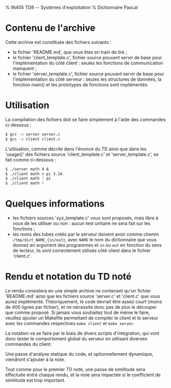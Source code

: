 % IN405 TD8 -- Systèmes d'exploitation
% Dictionnaire Pascal

# Contenu de l'archive
Cette archive est constituée des fichiers suivants :

- le fichier 'README.md', que vous êtes en train de lire ;
- le fichier 'client_template.c', fichier source pouvant servir de base pour
  l'implémentation du côté client : seules les fonctions de communication
  manquent ;
- le fichier 'server_template.c', fichier source pouvant servir de base pour
  l'implémentation du côté serveur : seules les structures de données, la
  fonction main() et les prototypes de fonctions sont implémentés.

# Utilisation
La compilation des fichiers doit se faire simplement à l'aide des commandes
ci-dessous :

```bash
$ gcc -o server server.c
$ gcc -o client client.c
```

L'utilisation, comme décrite dans l'énoncé du TD ainsi que dans les 'usage()'
des fichiers source 'client_template.c' et 'server_template.c', se fait comme
ci-dessous :

```bash
$ ./server math 4 &
$ ./client math + pi 3.14
$ ./client math ? pi
$ ./client math !
```

# Quelques informations
- les fichiers sources 'xyz_template.c' vous sont proposés, mais libre à vous
  de les utiliser ou non : aucun test unitaire ne sera fait sur les fonctions ;
- les noms des tubes créés par le serveur doivent avoir comme chemin
  `/tmp/dict_NAME_{in/out}`, avec `NAME` le nom du dictionnaire que vous donnez
  en argument des programmes et `in` ou `out` en fonction du sens de lecteur,
  ils sont correctement utilisés côté client dans le fichier 'client.c'.

# Rendu et notation du TD noté
Le rendu consistera en une simple archive ne contenant qu'un fichier
'README.md' ainsi que les fichiers source 'server.c' et 'client.c' que vous
aurez implémenté. Théoriquement, le code devrait être assez court (moins de 400
lignes par fichier), et ne nécessite donc pas de plus le découper que comme
proposé. Si jamais vous souhaitez tout de même le faire, veuillez ajouter un
Makefile permettant de compiler le client et le serveur avec les commandes
respectives `make client` et `make server`.

La notation va se faire par le biais de divers scripts d'intégration, qui vont
donc tester le comportement global du serveur en utilisant diverses commandes
du client.

Une passe d'analyse statique du code, et optionnellement dynamique, viendront
s'ajouter à la note.

Tout comme pour le premier TD noté, une passe de similitude sera effectuée
entre chaque rendu, et la note sera impactée si le coefficient de similitude
est trop important.
